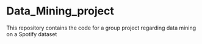 # Data_Mining_project
This repository contains the code for a group project regarding data mining on a Spotify dataset
